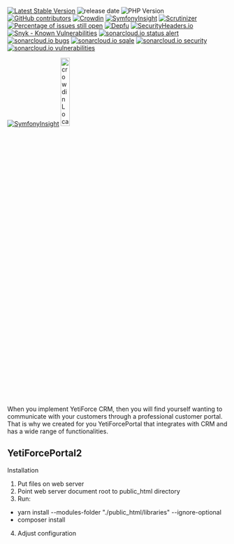 [![Latest Stable Version](https://poser.pugx.org/yetiforce/yetiforce-portal/v/stable)](https://packagist.org/packages/yetiforce/yetiforce-portal)
![release date](https://img.shields.io/github/release-date/YetiForceCompany/YetiForcePortal2)
![PHP Version](https://img.shields.io/packagist/php-v/yetiforce/yetiforce-portal)
[![GitHub contributors](https://img.shields.io/github/contributors/YetiForceCompany/YetiForcePortal2.svg)](https://GitHub.com/YetiForceCompany/YetiForcePortal2/graphs/contributors/)
[![Crowdin](https://d322cqt584bo4o.cloudfront.net/yetiforceportal2/localized.svg)](https://crowdin.com/project/yetiforceportal2)
[![SymfonyInsight](https://insight.symfony.com/projects/3a5cf4ef-0d39-4141-91cc-8b9584cba5a9/mini.svg)](https://insight.symfony.com/projects/3a5cf4ef-0d39-4141-91cc-8b9584cba5a9)
[![Scrutinizer](https://scrutinizer-ci.com/g/YetiForceCompany/YetiForcePortal2/badges/quality-score.png?b=developer)](https://scrutinizer-ci.com/g/YetiForceCompany/YetiForcePortal2/)
[![Percentage of issues still open](http://isitmaintained.com/badge/open/YetiForceCompany/YetiForcePortal2.svg)](http://isitmaintained.com/project/YetiForceCompany/YetiForcePortal2 'Percentage of issues still open')
[![Depfu](https://badges.depfu.com/badges/4affeca7559c22dbeba7653979a51d29/status.svg)](https://depfu.com)
[![SecurityHeaders.io](https://img.shields.io/security-headers?url=https%3A%2F%2Fgitdeveloper.yetiforce.com/portal/)](https://securityheaders.io/?q=https://gitdeveloper.yetiforce.com/portal/)
[![Snyk - Known Vulnerabilities](https://snyk.io/test/github/YetiForceCompany/YetiForcePortal2/badge.svg)](https://snyk.io/test/github/YetiForceCompany/YetiForcePortal2)
[![sonarcloud.io status alert](https://sonarcloud.io/api/project_badges/measure?project=YetiForcePortal2&metric=alert_status)](https://sonarcloud.io/dashboard?id=YetiForcePortal2)
[![sonarcloud.io bugs](https://sonarcloud.io/api/project_badges/measure?project=YetiForcePortal2&metric=bugs)](https://sonarcloud.io/dashboard?id=YetiForcePortal2)
[![sonarcloud.io sqale](https://sonarcloud.io/api/project_badges/measure?project=YetiForcePortal2&metric=sqale_rating)](https://sonarcloud.io/dashboard?id=YetiForcePortal2)
[![sonarcloud.io security](https://sonarcloud.io/api/project_badges/measure?project=YetiForcePortal2&metric=security_rating)](https://sonarcloud.io/dashboard?id=YetiForcePortal2)
[![sonarcloud.io vulnerabilities](https://sonarcloud.io/api/project_badges/measure?project=YetiForcePortal2&metric=vulnerabilities)](https://sonarcloud.io/dashboard?id=YetiForcePortal2)


[![SymfonyInsight](https://insight.symfony.com/projects/3a5cf4ef-0d39-4141-91cc-8b9584cba5a9/big.png)](https://insight.symfony.com/projects/3a5cf4ef-0d39-4141-91cc-8b9584cba5a9)
<a href="https://crowdin.com/project/yetiforceportal2" rel="nofollow">
<img width="20%" src="https://support.crowdin.com/assets/badges/localization-at-transparent@1x.svg" alt="crowdin Localization Management Platform">
</a>

When you implement YetiForce CRM, then you will find yourself wanting to communicate with your customers through a professional customer portal. That is why we created for you YetiForcePortal that integrates with CRM and has a wide range of functionalities.


## YetiForcePortal2
Installation

1. Put files on web server
2. Point web server document root to public_html directory
3. Run:

- yarn install --modules-folder "./public_html/libraries" --ignore-optional
- composer install

4. Adjust configuration
